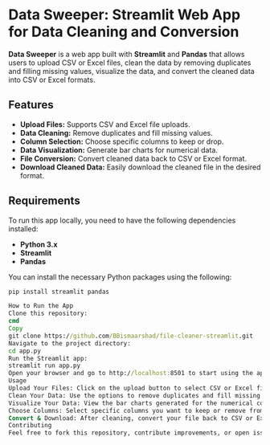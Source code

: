 # Data Sweeper: Streamlit Web App for Data Cleaning and Conversion

**Data Sweeper** is a web app built with **Streamlit** and **Pandas** that allows users to upload CSV or Excel files, clean the data by removing duplicates and filling missing values, visualize the data, and convert the cleaned data into CSV or Excel formats.

## Features

- **Upload Files:** Supports CSV and Excel file uploads.
- **Data Cleaning:** Remove duplicates and fill missing values.
- **Column Selection:** Choose specific columns to keep or drop.
- **Data Visualization:** Generate bar charts for numerical data.
- **File Conversion:** Convert cleaned data back to CSV or Excel format.
- **Download Cleaned Data:** Easily download the cleaned file in the desired format.

## Requirements

To run this app locally, you need to have the following dependencies installed:

- **Python 3.x**
- **Streamlit**
- **Pandas**

You can install the necessary Python packages using the following:

```cmd
pip install streamlit pandas

How to Run the App
Clone this repository:
cmd
Copy
git clone https://github.com/BBismaarshad/file-cleaner-streamlit.git
Navigate to the project directory:
cd app.py
Run the Streamlit app:
streamlit run app.py
Open your browser and go to http://localhost:8501 to start using the app.
Usage
Upload Your Files: Click on the upload button to select CSV or Excel files from your local storage.
Clean Your Data: Use the options to remove duplicates and fill missing values in your dataset.
Visualize Your Data: View the bar charts generated for the numerical columns of your data.
Choose Columns: Select specific columns you want to keep or remove from the data.
Convert & Download: After cleaning, convert your file back to CSV or Excel format and download it.
Contributing
Feel free to fork this repository, contribute improvements, or open issues for bugs and feature requests.
